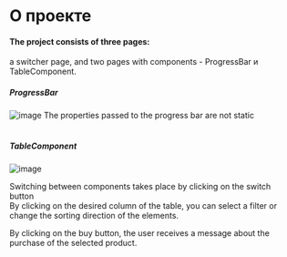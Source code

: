 # О проекте

#### The project consists of three pages: <br/>
a switcher page, and two pages with components - ProgressBar и TableComponent.

##### ProgressBar
![image](https://user-images.githubusercontent.com/72212727/201354393-8d42326a-3032-4deb-92f2-2944074845c7.png)
The properties passed to the progress bar are not static
<br/><br/>

##### TableComponent
![image](https://user-images.githubusercontent.com/72212727/201354530-1f004246-293f-46fc-ad4c-b81abd1170bc.png)

Switching between components takes place by clicking on the switch button
<br/>
By clicking on the desired column of the table, you can select a filter or change the sorting direction of the elements.

By clicking on the buy button, the user receives a message about the purchase of the selected product.
